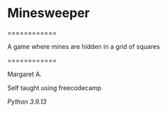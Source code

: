 # Minesweeper

============

A game where mines are hidden in a grid of squares

============

Margaret A.

Self taught using freecodecamp

*Python 3.9.13*
